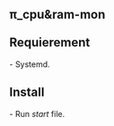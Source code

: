  <h2> &pi;_cpu&amp;ram-mon </br></br>
  Requierement</h2>
<p> - Systemd. </p>
  <h2>Install</h2>
<p> - Run <i>start</i> file. 
